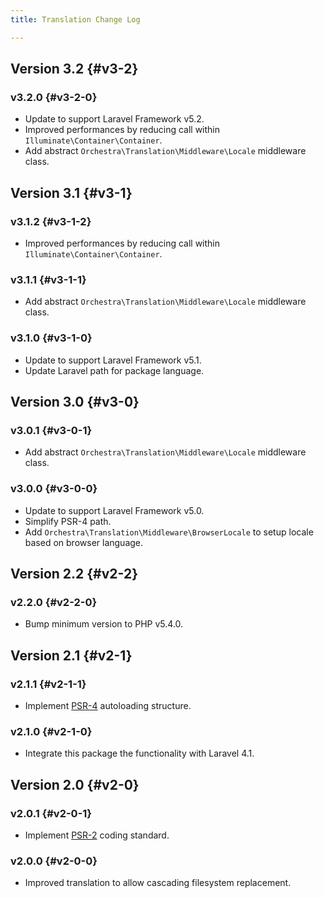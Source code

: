 ```yaml
---
title: Translation Change Log

---
```


## Version 3.2 {#v3-2}

### v3.2.0 {#v3-2-0}

* Update to support Laravel Framework v5.2.
* Improved performances by reducing call within `Illuminate\Container\Container`.
* Add abstract `Orchestra\Translation\Middleware\Locale` middleware class.

## Version 3.1 {#v3-1}

### v3.1.2 {#v3-1-2}

* Improved performances by reducing call within `Illuminate\Container\Container`.

### v3.1.1 {#v3-1-1}

* Add abstract `Orchestra\Translation\Middleware\Locale` middleware class.

### v3.1.0 {#v3-1-0}

* Update to support Laravel Framework v5.1.
* Update Laravel path for package language.

## Version 3.0 {#v3-0}

### v3.0.1 {#v3-0-1}

* Add abstract `Orchestra\Translation\Middleware\Locale` middleware class.

### v3.0.0 {#v3-0-0}

* Update to support Laravel Framework v5.0.
* Simplify PSR-4 path.
* Add `Orchestra\Translation\Middleware\BrowserLocale` to setup locale based on browser language.

## Version 2.2 {#v2-2}

### v2.2.0 {#v2-2-0}

* Bump minimum version to PHP v5.4.0.

## Version 2.1 {#v2-1}

### v2.1.1 {#v2-1-1}

* Implement [PSR-4](https://github.com/php-fig/fig-standards/blob/master/proposed/psr-4-autoloader/psr-4-autoloader.md) autoloading structure.

### v2.1.0 {#v2-1-0}

* Integrate this package the functionality with Laravel 4.1.

## Version 2.0 {#v2-0}

### v2.0.1 {#v2-0-1}

* Implement [PSR-2](https://github.com/php-fig/fig-standards/blob/master/accepted/PSR-2-coding-style-guide.md) coding standard.

### v2.0.0 {#v2-0-0}

* Improved translation to allow cascading filesystem replacement.

